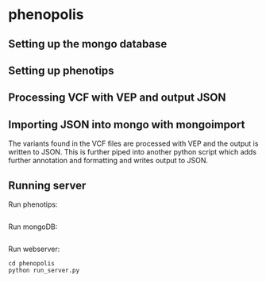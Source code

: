 # phenopolis

## Setting up the mongo database

## Setting up phenotips

## Processing VCF with VEP and output JSON

## Importing JSON into mongo with mongoimport

The variants found in the VCF files are processed with VEP and the output is written to JSON.
This is further piped into another python script which adds further annotation and formatting and writes output to JSON.


## Running server

Run phenotips:
```
```
Run mongoDB:
```
```

Run webserver:
```
cd phenopolis
python run_server.py
```

